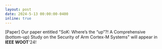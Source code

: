 ```yaml
---
layout: post
date: 2024-5-13 00:00:00-0400
inline: true
---
```

[Paper] Our paper entitled "SoK: Where’s the “up”?! A Comprehensive (bottom-up) Study on the Security of Arm Cortex-M Systems" will appear in **IEEE WOOT**'24!
